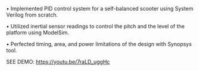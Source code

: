 • Implemented PID control system for a self-balanced scooter using System Verilog from scratch.

• Utilized inertial sensor readings to control the pitch and the level of the platform using ModelSim.

• Perfected timing, area, and power limitations of the design with Synopsys tool.


SEE DEMO: https://youtu.be/7raLD_uggHc
